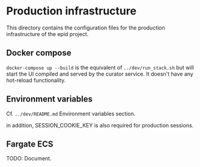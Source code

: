 # Production infrastructure

This directory contains the configuration files for the production infrastructure of the epid project.

## Docker compose

`docker-compose up --build` is the equivalent of `../dev/run_stack.sh` but will start the UI compiled and served by the curator service. It doesn't have any hot-reload functionality.

## Environment variables

Cf. `../dev/README.md` Environment variables section.

in addition, SESSION_COOKIE_KEY is also required for production sessions.

## Fargate ECS

TODO: Document.